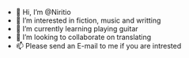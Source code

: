 - 👋 Hi, I’m @Niritio
- 👀 I’m interested in fiction, music and writting
- 🌱 I’m currently learning playing guitar
- 💞️ I’m looking to collaborate on translating
- 📫 Please send an E-mail to me if you are intrested

<!---
Niritio/Niritio is a ✨ special ✨ repository because its `README.md` (this file) appears on your GitHub profile.
You can click the Preview link to take a look at your changes.
--->
